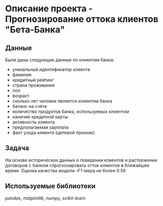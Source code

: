 # Описание проекта - Прогнозирование оттока клиентов "Бета-Банка"
## Данные

Были даны следующие данные по клиентам банка:
- уникальный идентификатор клиента
- фамилия
- кредитный рейтинг
- страна проживания
- пол
- возраст
- сколько лет человек является клиентом банка
- баланс на счёте
- количество продуктов банка, используемых клиентом
- наличие кредитной карты
- активность клиента
- предполагаемая зарплата
- факт ухода клиента (целевой признак)

## Задача

На основе исторических данных о поведении клиентов и расторжении договоров с банком спрогнозировать отток клиентов в ближайшее время. Оценка качества модели -F1-мера не более 0.59

## Используемые библиотеки
*pandas*,
*matplotlib*,
*numpy*,
*scikit-learn*

